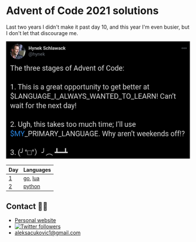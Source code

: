# Advent of Code 2021 solutions

Last two years I didn't make it past day 10, and this year I'm even busier, but
I don't let that discourage me.

![aoc stages](https://raw.githubusercontent.com/aleksacu/advent-of-code-2020/main/aoc-stages.png)

| Day                                      | Languages                                  |
| ---------------------------------------- | ------------------------------------------ |
| [1](https://adventofcode.com/2021/day/1) | [go](day01/main.go), [lua](day01/main.lua) |
| [2](https://adventofcode.com/2021/day/2) | [python](day02/main.py)                    |

## Contact 🙋‍♂️

- [Personal website](https://aleksac.me)
- <a target="_blank" href="http://twitter.com/aleksa_c_"><img alt='Twitter followers' src="https://img.shields.io/twitter/follow/aleksa_c_.svg?style=social"></a>
- aleksacukovic1@gmail.com
